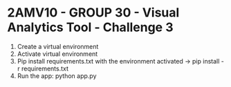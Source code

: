 # 2AMV10 - GROUP 30 - Visual Analytics Tool - Challenge 3

1. Create a virtual environment
2. Activate virtual environment 
3. Pip install requirements.txt with the environment activated -> pip install -r requirements.txt
4. Run the app: python app.py
